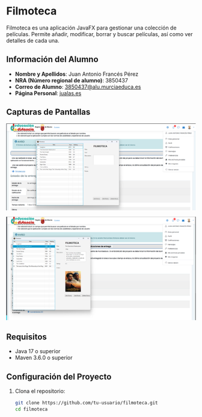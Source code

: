 # Filmoteca

Filmoteca es una aplicación JavaFX para gestionar una colección de películas. Permite añadir, modificar, borrar y buscar películas, así como ver detalles de cada una.

## Información del Alumno

- **Nombre y Apellidos**: Juan Antonio Francés Pérez
- **NRA (Número regional de alumno)**: 3850437
- **Correo de Alumno**: 3850437@alu.murciaeduca.es
- **Página Personal**: [jualas.es](http://jualas.es)

## Capturas de Pantallas

![Capture de Pantalla](src/main/resources/es/jualas/filmoteca/img.png)

![Capture de Pantalla](src/main/resources/es/jualas/filmoteca/img_1.png)

## Requisitos

- Java 17 o superior
- Maven 3.6.0 o superior

## Configuración del Proyecto

1. Clona el repositorio:
   ```sh
   git clone https://github.com/tu-usuario/filmoteca.git
   cd filmoteca